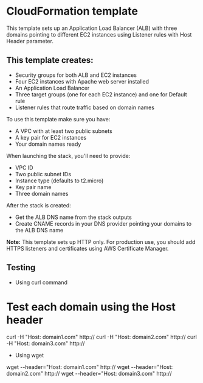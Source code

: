 # CloudFormation template 

This template sets up an Application Load Balancer (ALB) with three domains pointing to different EC2 instances using Listener rules with Host Header parameter.

## This template creates:

* Security groups for both ALB and EC2 instances
* Four EC2 instances with Apache web server installed
* An Application Load Balancer
* Three target groups (one for each EC2 instance) and one for Default rule
* Listener rules that route traffic based on domain names

To use this template make sure you have:

* A VPC with at least two public subnets
* A key pair for EC2 instances
* Your domain names ready

When launching the stack, you'll need to provide:

* VPC ID
* Two public subnet IDs
* Instance type (defaults to t2.micro)
* Key pair name
* Three domain names

After the stack is created:

* Get the ALB DNS name from the stack outputs
* Create CNAME records in your DNS provider pointing your domains to the ALB DNS name

**Note:** This template sets up HTTP only. For production use, you should add HTTPS listeners and certificates using AWS Certificate Manager.

## Testing

* Using curl command
    
# Test each domain using the Host header
curl -H "Host: domain1.com" http://<ALB-DNS-NAME>
curl -H "Host: domain2.com" http://<ALB-DNS-NAME>
curl -H "Host: domain3.com" http://<ALB-DNS-NAME>

* Using wget
    
wget --header="Host: domain1.com" http://<ALB-DNS-NAME>
wget --header="Host: domain2.com" http://<ALB-DNS-NAME>
wget --header="Host: domain3.com" http://<ALB-DNS-NAME>
